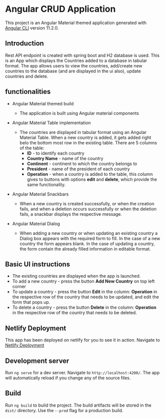 # Angular CRUD Application

This project is an Angular Material themed application generated with [Angular CLI](https://github.com/angular/angular-cli) version 11.2.0. 

## Introduction

Rest API endpoint is created with spring boot and H2 database is used. This is an App which displays the Countries added to a database in tabular format. The app allows users to view the countries, add/create new countries to the database (and are displayed in the ui also), update countries and delete.

## functionalities

* Angular Material themed build
    * The application is built using Angular material components

* Angular Material Table implementation
    * The countries are displayed in tabular format using an Angular Material Table. When a new country is added, it gets added right belo the bottom most row in the existing table. There are 5 columns of the table:
        * **ID** - to identify each country
        * **Country Name** - name of the country
        * **Continent** - continent to which the country belongs to
        * **President** - name of the president of each country
        * **Operation** - when a country is added to the table, this column gives to buttons with options **edit** and **delete**, which provide the same functionality.

* Angular Material Snackbars
    * When a new country is created successfully, or when the creation fails, and when a deletion occurs successfully or when the deletion fails, a snackbar displays the respective message.

* Angular Material Dialog
    * When adding a new country or when updating an existing country a Dialog box appears with the required form to fill. In the case of a new country the form appears blank. In the case of updating a country, the form contain the already filled information in editable format.

## Basic UI instructions

* The existing countries are displayed when the app is launched.
* To add a new country - press the button **Add New Country** on top left corner
* To update a country - press the button **Edit** in the column: **Operation** in the respective row of the country that needs to be updated, and edit the form that pops up.
* To delete a country - press the button **Delete** in the column: **Operation** in the respective row of the country that needs to be deleted.

## Netlify Deployment

This app has been deployed on netlify for you to see it in action. Navigate to [Netlify Deployment](https://trusting-swanson-20abdf.netlify.app/)

## Development server

Run `ng serve` for a dev server. Navigate to `http://localhost:4200/`. The app will automatically reload if you change any of the source files.

## Build

Run `ng build` to build the project. The build artifacts will be stored in the `dist/` directory. Use the `--prod` flag for a production build.

